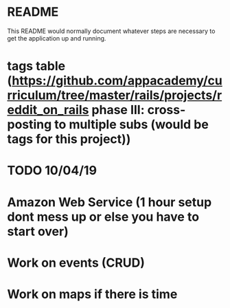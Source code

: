 # README

This README would normally document whatever steps are necessary to get the
application up and running.

# tags table (https://github.com/appacademy/curriculum/tree/master/rails/projects/reddit_on_rails phase III: cross-posting to multiple subs (would be tags for this project))

# TODO 10/04/19

# Amazon Web Service (1 hour setup dont mess up or else you have to start over)
# Work on events (CRUD)
# Work on maps if there is time